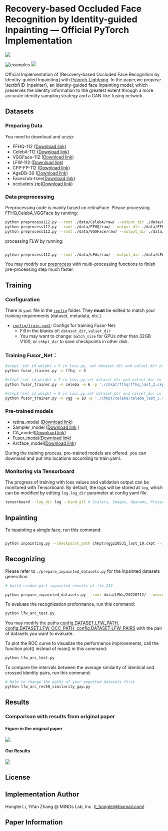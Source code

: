 
# Recovery-based Occluded Face Recognition by Identity-guided Inpainting &mdash; Official PyTorch Implementation
![](./assets/fig3.png)

![examples](./output/result/result1.png) 
![](./output/result/result2.png)  


Official Implementation of [Recovery-based Occluded Face Recognition by Identity-guided Inpainting] with [Pytorch-Lightning](https://github.com/PyTorchLightning/pytorch-lightning).
In the paper,we propose \textbf{ID-Inpainter}, an identity-guided face inpainting model, which preserves the identity information to the greatest extent through a more accurate identity sampling strategy and a GAN-like fusing network.

## Datasets

### Preparing Data

You need to download and unzip:
- FFHQ-112 ([Download link](https://drive.google.com/file/d/1yZnKnUeWhrvP25_t0pDget2Dac5cT8zA/view?usp=sharing))
- CelebA-112 ([Download link](https://drive.google.com/file/d/1nb_tn8JJLGUJ32YKCb6W7jVmyRA_N9nq/view?usp=sharing))
- VGGFace-112 ([Download link](https://drive.google.com/file/d/10AKN3SpHZDD46IzE-lOmb6M26MOzP2E4/view?usp=sharing))
- LFW-112 ([Download link](https://drive.google.com/file/d/1PhdOuU5FtiJEUZjqwR-2sbtbyIOYc_mk/view?usp=sharing))
- CFP-FP-112 ([Download link](https://drive.google.com/file/d/1uv-_n0VpZkR000yynqkdA3vn9ipy_pmO/view?usp=sharing))
- AgeDB-30 ([Download link](https://drive.google.com/file/d/1PugDuk0fTjeSzNNqx7mW5hb7Xd3cS-TI/view?usp=sharing))
- Facecrub-tsne([Download link](https://drive.google.com/file/d/1CS_uvmaMA8uRdsuZj4ehQ6CeBwSULXG2/view?usp=sharing))
- occluders.zip([Download link](data.occluders.tar.gz))
### Data preprocessing
Preprocessing code is mainly based on retinaFace.
Please processing FFHQ,CelebA,VGGFace by running:
```bash
python preprocess112.py --root ./data/CelebA/raw/ --output_dir ./data/CelebA/celeba112/
python preprocess112.py --root ./data/FFHQ/raw/ --output_dir ./data/FFHQ/celeba112/
python preprocess112.py --root ./data/VGGFace/raw/ --output_dir ./data/VGGFace/celeba112/
```
processing FLW by running:
```bash

python preprocess112.py --root ./data/LFWs/raw/ --output_dir ./data/LFWs/lfw_112/ --has_subdirs

```
You may modify our [preprocess](./preprocess112x112.py) with multi-processing functions to finish pre-processing step much faster.

## Training

### Configuration
There is `yaml` file in the [`config`](./config) folder.
They **must** be edited to match your training requirements (dataset, metadata, etc.).

- [`config/train.yaml`](./config/train.yaml): Configs for training Fusor-Net.
  - Fill in the blanks of: `dataset_dir`, `valset_dir`
  - You may want to change: `batch_size` for GPUs other than 32GB V100, or `chkpt_dir` to save checkpoints in other disk.

  
### Training Fusor_Net：
```bash
#step1：set id_weight = 5 in loss.py, set dataset_dir and valset_dir in train.yaml, running:
python fusor_trainer.py -n ffhq -e 3 

#step2：set id_weight = 7 in loss.py,set dataset_dir and valset_dir in train.yaml,running:
python fusor_trainer.py -n celeba -e 6 -p './chkpt/ffhq/ffhq_last_2.ckpt'

#step3：set id_weight = 9 in loss.py,set dataset_dir and valset_dir in train.yaml,running:
python fusor_trainer.py -n vgg -e 10 -p './chkpt/celeba/celeba_last_5.ckpt'
```
### Pre-trained models
- retina_model ([Download link](https://drive.google.com/file/d/1jZLWGx-9djWuuOh_P93Lp3Lra6DCzHTT/view?usp=sharing))
- Sampler_model ([Download link](https://drive.google.com/file/d/1fQMw6KIB_QyyJclnYRU5NbLP8nwHD09F/view?usp=sharing) )
- CA_model([Download link](https://drive.google.com/file/d/1uDCxAk050fN9oblPft2a0etvRquGOVfi/view?usp=sharing))
- Fusor_model([Download link](https://drive.google.com/file/d/1qMiFPqVLTb5MKZnBu0aUvEPTnQtljkhP/view?usp=sharing))
- Arcface_model([Download link](https://drive.google.com/file/d/1urJwBS3CunxLfwAzfhyupDDJ5LmGUR6z/view?usp=sharing))

During the training process, pre-trained models are offered. you can download and put into locations according to train.yaml.

### Monitoring via Tensorboard

The progress of training with loss values and validation output can be monitored with Tensorboard.
By default, the logs will be stored at `log`, which can be modified by editing `log.log_dir` parameter at config yaml file.

```bash
tensorboard --log_dir log --bind_all # Scalars, Images, Hparams, Projector will be shown.
```

## Inpainting

To inpainting a simgle face, run this command:
```bash

python inpainting.py --checkpoint_path chkpt/vgg220531_last_10.ckpt --image_path output/example/example1.png --mask_path output/example/mask1.png --output_path output/result/result1.png

```

## Recognizing

Please refer to `./prepare_inpainted_datasets.py` for the inpainted datasets generation.

```bash
# build random-part inpainted results of flw_112

python prepare_inpainted_datasets.py --root data/LFWs/20220712/ --unocc_dir data/LFWs/lfw_112/ -m random_part -f ca_id_fill

```

To evaluate the recognization proformance, run this command:
```bash
python lfw_arc_test.py
```
You may modify the paths [config.DATASET.LFW_PATH, config.DATASET.LFW_OCC_PATH, config.DATASET.LFW_PAIRS](./lfw_arc_test.py) with the pair of datasets you want to evaluate.


To plot the ROC curve to visualize the performance improvements, call the function plot() instead of main() in this command:
```bash
python lfw_arc_test.py
```

To compare the intervals between the average similarity of identical and crossed identity pairs, run this command:
```bash
# Note to change the paths of your expected datasets first
python lfw_arc_res50_similarity_gap.py
```

## Results
### Comparison with results from original paper
#### Figure in the original paper
![](assets/fig7.png)
#### Our Results
![](assets/fig9.png)

## License

## Implementation Author

Honglei Li, Yifan Zhang @ MINDs Lab, Inc. (l_honglei@foxmail.com)

## Paper Information

```bibtex

```
